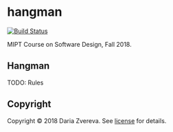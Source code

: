 # hangman

[![Build Status][travis-badge]][travis-url]

MIPT Course on Software Design, Fall 2018.

## Hangman

TODO: Rules

## Copyright

Copyright © 2018 Daria Zvereva. See [license] for details.

[license]: LICENSE.md
[travis-url]: https://travis-ci.com/DariaZvereva/hangman
[travis-badge]: https://travis-ci.com/DariaZvereva/hangman.svg?branch=master
